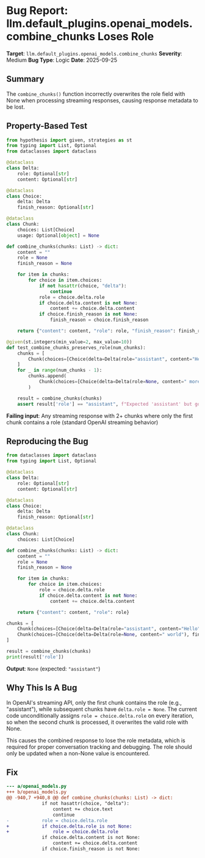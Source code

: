 # Bug Report: llm.default_plugins.openai_models.combine_chunks Loses Role

**Target**: `llm.default_plugins.openai_models.combine_chunks`
**Severity**: Medium
**Bug Type**: Logic
**Date**: 2025-09-25

## Summary

The `combine_chunks()` function incorrectly overwrites the role field with None when processing streaming responses, causing response metadata to be lost.

## Property-Based Test

```python
from hypothesis import given, strategies as st
from typing import List, Optional
from dataclasses import dataclass

@dataclass
class Delta:
    role: Optional[str]
    content: Optional[str]

@dataclass
class Choice:
    delta: Delta
    finish_reason: Optional[str]

@dataclass
class Chunk:
    choices: List[Choice]
    usage: Optional[object] = None

def combine_chunks(chunks: List) -> dict:
    content = ""
    role = None
    finish_reason = None

    for item in chunks:
        for choice in item.choices:
            if not hasattr(choice, "delta"):
                continue
            role = choice.delta.role
            if choice.delta.content is not None:
                content += choice.delta.content
            if choice.finish_reason is not None:
                finish_reason = choice.finish_reason

    return {"content": content, "role": role, "finish_reason": finish_reason}

@given(st.integers(min_value=2, max_value=10))
def test_combine_chunks_preserves_role(num_chunks):
    chunks = [
        Chunk(choices=[Choice(delta=Delta(role="assistant", content="Hello"), finish_reason=None)])
    ]
    for _ in range(num_chunks - 1):
        chunks.append(
            Chunk(choices=[Choice(delta=Delta(role=None, content=" more"), finish_reason=None)])
        )

    result = combine_chunks(chunks)
    assert result['role'] == "assistant", f"Expected 'assistant' but got {result['role']}"
```

**Failing input**: Any streaming response with 2+ chunks where only the first chunk contains a role (standard OpenAI streaming behavior)

## Reproducing the Bug

```python
from dataclasses import dataclass
from typing import List, Optional

@dataclass
class Delta:
    role: Optional[str]
    content: Optional[str]

@dataclass
class Choice:
    delta: Delta
    finish_reason: Optional[str]

@dataclass
class Chunk:
    choices: List[Choice]

def combine_chunks(chunks: List) -> dict:
    content = ""
    role = None
    finish_reason = None

    for item in chunks:
        for choice in item.choices:
            role = choice.delta.role
            if choice.delta.content is not None:
                content += choice.delta.content

    return {"content": content, "role": role}

chunks = [
    Chunk(choices=[Choice(delta=Delta(role="assistant", content="Hello"), finish_reason=None)]),
    Chunk(choices=[Choice(delta=Delta(role=None, content=" world"), finish_reason=None)]),
]

result = combine_chunks(chunks)
print(result['role'])
```

**Output**: `None` (expected: `"assistant"`)

## Why This Is A Bug

In OpenAI's streaming API, only the first chunk contains the role (e.g., "assistant"), while subsequent chunks have `delta.role = None`. The current code unconditionally assigns `role = choice.delta.role` on every iteration, so when the second chunk is processed, it overwrites the valid role with None.

This causes the combined response to lose the role metadata, which is required for proper conversation tracking and debugging. The role should only be updated when a non-None value is encountered.

## Fix

```diff
--- a/openai_models.py
+++ b/openai_models.py
@@ -940,7 +940,8 @@ def combine_chunks(chunks: List) -> dict:
             if not hasattr(choice, "delta"):
                 content += choice.text
                 continue
-            role = choice.delta.role
+            if choice.delta.role is not None:
+                role = choice.delta.role
             if choice.delta.content is not None:
                 content += choice.delta.content
             if choice.finish_reason is not None:
```